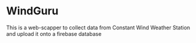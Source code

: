 # WindGuru

This is a web-scapper to collect data from Constant Wind Weather Station and upload it onto a firebase database
